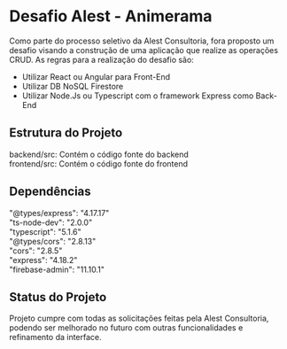 # Desafio Alest - Animerama

Como parte do processo seletivo da Alest Consultoria, fora proposto um desafio visando a construção de uma aplicação que realize as operações CRUD. As regras para a realização do desafio são: 
- Utilizar React ou Angular para Front-End
- Utilizar DB NoSQL Firestore
- Utilizar Node.Js ou Typescript com o framework Express como Back-End

## Estrutura do Projeto

backend/src: Contém o código fonte do backend<br>
frontend/src: Contém o código fonte do frontend<br>

## Dependências

"@types/express": "4.17.17"<br>
"ts-node-dev": "2.0.0"<br>
"typescript": "5.1.6"<br>
"@types/cors": "2.8.13"<br>
"cors": "2.8.5"<br>
"express": "4.18.2"<br>
"firebase-admin": "11.10.1"<br>

## Status do Projeto

Projeto cumpre com todas as solicitações feitas pela Alest Consultoria, podendo ser melhorado no futuro com outras funcionalidades e refinamento da interface. 
